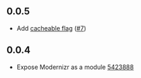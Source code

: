 ## 0.0.5

- Add [cacheable flag](https://webpack.github.io/docs/how-to-write-a-loader.html#flag-itself-cacheable-if-possible) ([#7](https://github.com/peerigon/modernizr-loader/issues/7))

## 0.0.4

- Expose Modernizr as a module [5423888](https://github.com/peerigon/modernizr-loader/commit/54238881f3d472ec713ad80730ceb3f99120ee0e)

